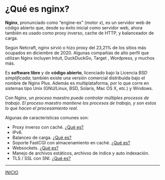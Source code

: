 #  ¿Qué es nginx?

**Nginx**, pronunciado como “engine-ex” (motor x), es un servidor web de código abierto que, desde su éxito inicial como servidor web, ahora también es usado como proxy inverso, cache de HTTP, y balanceador de carga.

Según Netcraft, nginx sirvió o hizo proxy del 23,21% de los sitios más ocupados en diciembre de 2020. Algunas compañías de alto perfil que utilizan Nginx incluyen   Intuit, DuckDuckGo, Target , Wordpress, y muchos más.

Es **software libre** y de **código abierto**, licenciado bajo la Licencia *BSD simplificada*; también existe una versión comercial distribuida bajo el nombre de Nginx Plus. Además es multiplataforma, por lo que corre en sistemas tipo Unix (GNU/Linux, BSD, Solaris, Mac OS X, etc.) y Windows.

Con Nginx, *un proceso maestro puede controlar múltiples procesos de trabajo. El proceso maestro mantiene los procesos de trabajo, y son estos lo que hacen el procesamiento real.*

Algunas de características comunes son:

+ Proxy inverso con caché. [¿Qué es?](https://kinsta.com/es/blog/proxy-inverso/#qu-es-un-proxy-inverso)
+ IPv6.
+ Balanceo de carga. [¿Qué es?](http://joseantoniosaiz.com/balanceo-de-carga-en-redis-con-nginx/#:~:text=El%20balanceo%20de%20carga%20se,tráfico%20tanto%20TCP%20como%20UDP.)
+ Soporte FastCGI con almacenamiento en caché. [¿Qué es?](https://es.wikipedia.org/wiki/FastCGI#:~:text=FastCGI%20es%20un%20protocolo%20para%20interconectar%20programas%20interactivos%20con%20un%20servidor%20web.&text=El%20principal%20objetivo%20de%20FastCGI,más%20peticiones%20a%20la%20vez.)
+ Websockets. [¿Qué es?](https://es.wikipedia.org/wiki/WebSocket#:~:text=WebSocket%20es%20una%20tecnología%20que,por%20cualquier%20aplicación%20cliente%2Fservidor.)
+ Manejo de archivos estáticos, archivos de índice y auto indexación.
+ TLS / SSL con SNI. [¿Qué es?](https://www.sslmarket.es/ssl/help-sni-server-name-indication)

---

[INICIO](https://github.com/estebancr1993/nginx)
